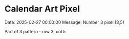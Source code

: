 # Calendar Art Pixel

Date: 2025-02-27 00:00:00
Message: Number 3 pixel (3,5)

Part of 3 pattern - row 3, col 5
